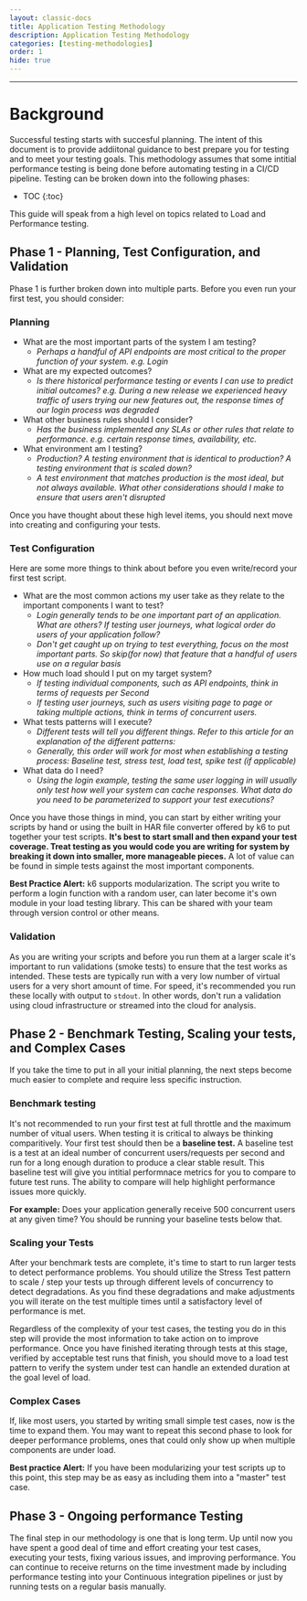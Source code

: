 ```yaml
---
layout: classic-docs
title: Application Testing Methodology
description: Application Testing Methodology
categories: [testing-methodologies]
order: 1
hide: true
---
```


***


<h1>Background</h1>

Successful testing starts with succesful planning.  The intent of this document is to provide addiitonal guidance to best prepare you for testing and to meet your testing goals. This methodology assumes that some intitial performance testing is being done before automating testing in a CI/CD pipeline. Testing can be broken down into the following phases:

- TOC
{:toc}

This guide will speak from a high level on topics related to Load and Performance testing.


## Phase 1 - Planning, Test Configuration, and Validation

Phase 1 is further broken down into multiple parts.  Before you even run your first test, you should consider:

### Planning

- What are the most important parts of the system I am testing?
  - _Perhaps a handful of API endpoints are most critical to the proper function of your system. e.g. Login_
- What are my expected outcomes?
  - _Is there historical performance testing or events I can use to predict initial outcomes? e.g. During a new release we experienced heavy traffic of users trying our new features out, the response times of our login process was degraded_
- What other business rules should I consider?
  - _Has the business implemented any SLAs or other rules that relate to performance. e.g. certain response times, availability, etc._
- What environment am I testing?
  - _Production? A testing environment that is identical to production?  A testing environment that is scaled down?_
  - _A test environment that matches production is the most ideal, but not always available. What other considerations should I make to ensure that users aren't disrupted_


Once you have thought about these high level items, you should next move into creating and configuring your tests.

### Test Configuration

Here are some more things to think about before you even write/record your first test script.

- What are the most common actions my user take as they relate to the important components I want to test?
  - _Login generally tends to be one important part of an application.  What are others? If testing user journeys, what logical order do users of your application follow?_
  - _Don't get caught up on trying to test everything, focus on the most important parts.  So skip(for now) that feature that a handful of users use on a regular basis_
- How much load should I put on my target system?
  - _If testing individual components, such as API endpoints, think in terms of requests per Second_
  - _If testing user journeys, such as users visiting page to page or taking multiple actions, think in terms of concurrent users._
- What tests patterns will I execute?
  - _Different tests will tell you different things.  Refer to this article for an explanation of the different patterns:_
  - _Generally, this order will work for most when establishing a testing process:  Baseline test, stress test, load test, spike test (if applicable)_
- What data do I need?
  - _Using the login example, testing the same user logging in will usually only test how well your system can cache responses.  What data do you need to be parameterized to support your test executions?_

Once you have those things in mind, you can start by either writing your scripts by hand or using the built in HAR file converter offered by k6 to put together your test scripts. **It's best to start small and then expand your test coverage.  Treat testing as you would code you are writing for system by breaking it down into smaller, more manageable pieces.** A lot of value can be found in simple tests against the most important components.

**Best Practice Alert:** k6 supports modularization.  The script you write to perform a login function with a random user, can later become it's own module in your load testing library. This can be shared with your team through version control or other means.

### Validation

As you are writing your scripts and before you run them at a larger scale it's important to run validations (smoke tests) to ensure that the test works as intended.  These tests are typically run with a very low number of virtual users for a very short amount of time.  For speed, it's recommended you run these locally with output to `stdout`.  In other words, don't run a validation using cloud infrastructure or streamed into the cloud for analysis.

## Phase 2 - Benchmark Testing, Scaling your tests, and Complex Cases

If you take the time to put in all your initial planning, the next steps become much easier to complete and require less specific instruction.

### Benchmark testing

It's not recommended to run your first test at full throttle and the maximum number of vitual users.  When testing it is critical to always be thinking comparitively.  Your first test should then be a **baseline test.** A baseline test is a test at an ideal number of concurrent users/requests per second and run for a long enough duration to produce a clear stable result. This baseline test will give you intitial performnace metrics for you to compare to future test runs.  The ability to compare will help highlight performance issues more quickly.

**For example:** Does your application generally receive 500 concurrent users at any given time? You should be running your baseline tests below that.

### Scaling your Tests

After your benchmark tests are complete, it's time to start to run larger tests to detect performance problems. You should utilize the Stress Test pattern to scale / step your tests up through different levels of concurrency to detect degradations.  As you find these degradations and make adjustments you will iterate on the test multiple times until a satisfactory level of performance is met.

Regardless of the complexity of your test cases, the testing you do in this step will provide the most information to take action on to improve performance. Once you have finished iterating through tests at this stage, verified by acceptable test runs that finish, you should move to a load test pattern to verify the system under test can handle an extended duration at the goal level of load.

### Complex Cases

If, like most users, you started by writing small simple test cases, now is the time to expand them.  You may want to repeat this second phase to look for deeper performance problems, ones that could only show up when multiple components are under load.

**Best practice Alert:** If you have been modularizing your test scripts up to this point, this step may be as easy as including them into a "master" test case.

## Phase 3 - Ongoing performance Testing

The final step in our methodology is one that is long term.  Up until now you have spent a good deal of time and effort creating your test cases, executing your tests, fixing various issues, and improving performance. You can continue to receive returns on the time investment made by including performance testing into your Continuous integration pipelines or just by running tests on a regular basis manually. 
